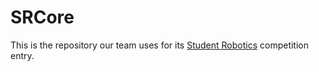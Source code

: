 # SRCore

This is the repository our team uses for its [Student Robotics](https://www.studentrobotics.org/) competition entry.